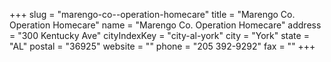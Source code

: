 +++
slug = "marengo-co--operation-homecare"
title = "Marengo Co. Operation Homecare"
name = "Marengo Co. Operation Homecare"
address = "300 Kentucky Ave"
cityIndexKey = "city-al-york"
city = "York"
state = "AL"
postal = "36925"
website = ""
phone = "205 392-9292"
fax = ""
+++
